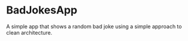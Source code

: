 # BadJokesApp
A simple app that shows a random bad joke using a simple approach to clean architecture.
